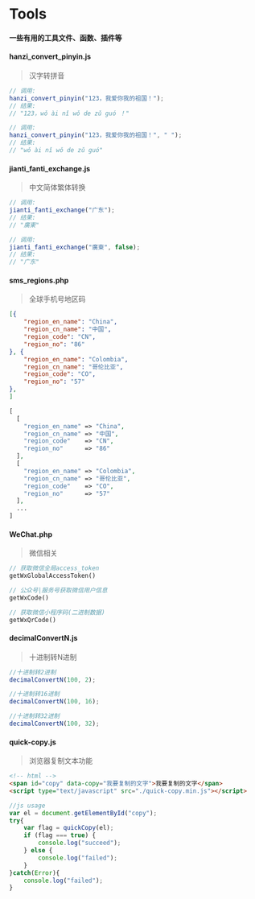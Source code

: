 # Tools

#### 一些有用的工具文件、函数、插件等

#### hanzi_convert_pinyin.js

> 汉字转拼音

```js
// 调用:
hanzi_convert_pinyin("123，我爱你我的祖国！");
// 结果:
// "123，wǒ ài nǐ wǒ de zǔ guó ！"

// 调用:
hanzi_convert_pinyin("123，我爱你我的祖国！", " ");
// 结果:
// "wǒ ài nǐ wǒ de zǔ guó"

```

#### jianti_fanti_exchange.js

> 中文简体繁体转换

```js
// 调用:
jianti_fanti_exchange("广东");
// 结果:
// "廣東"

// 调用:
jianti_fanti_exchange("廣東", false);
// 结果:
// "广东"
```

#### sms_regions.php

> 全球手机号地区码

```json
[{
	"region_en_name": "China",
	"region_cn_name": "中国",
	"region_code": "CN",
	"region_no": "86"
}, {
	"region_en_name": "Colombia",
	"region_cn_name": "哥伦比亚",
	"region_code": "CO",
	"region_no": "57"
},
]
```
```php
[
  [
    "region_en_name" => "China",
    "region_cn_name" => "中国",
    "region_code"    => "CN",
    "region_no"      => "86"
  ],
  [
    "region_en_name" => "Colombia",
    "region_cn_name" => "哥伦比亚",
    "region_code"    => "CO",
    "region_no"      => "57"
  ],
  ...
]
```

#### WeChat.php

> 微信相关

```php
// 获取微信全局access_token
getWxGlobalAccessToken()

// 公众号|服务号获取微信用户信息
getWxCode()

// 获取微信小程序码(二进制数据)
getWxQrCode()
```


#### decimalConvertN.js

> 十进制转N进制

```js
//十进制转2进制
decimalConvertN(100, 2);

//十进制转16进制
decimalConvertN(100, 16);

//十进制转32进制
decimalConvertN(100, 32);
```

#### quick-copy.js

> 浏览器复制文本功能

```html
<!-- html -->
<span id="copy" data-copy="我要复制的文字">我要复制的文字</span>
<script type="text/javascript" src="./quick-copy.min.js"></script>
```

```js
//js usage
var el = document.getElementById("copy");
try{
	var flag = quickCopy(el);
	if (flag === true) {
		console.log("succeed");
	} else {
		console.log("failed");
	}
}catch(Error){
	console.log("failed");
}
```


